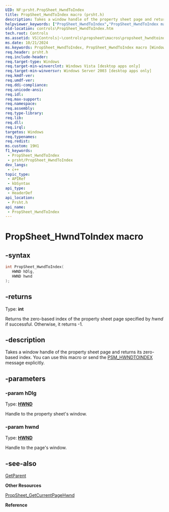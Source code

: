 ```yaml
---
UID: NF:prsht.PropSheet_HwndToIndex
title: PropSheet_HwndToIndex macro (prsht.h)
description: Takes a window handle of the property sheet page and returns its zero-based index. You can use this macro or send the PSM_HWNDTOINDEX message explicitly.
helpviewer_keywords: ["PropSheet_HwndToIndex","PropSheet_HwndToIndex macro [Windows Controls]","_win32_PropSheet_HwndToIndex","_win32_PropSheet_HwndToIndex_cpp","controls.PropSheet_HwndToIndex","controls._win32_PropSheet_HwndToIndex","prsht/PropSheet_HwndToIndex"]
old-location: controls\PropSheet_HwndToIndex.htm
tech.root: Controls
ms.assetid: VS|Controls|~\controls\propsheet\macros\propsheet_hwndtoindex.htm
ms.date: 10/21/2024
ms.keywords: PropSheet_HwndToIndex, PropSheet_HwndToIndex macro [Windows Controls], _win32_PropSheet_HwndToIndex, _win32_PropSheet_HwndToIndex_cpp, controls.PropSheet_HwndToIndex, controls._win32_PropSheet_HwndToIndex, prsht/PropSheet_HwndToIndex
req.header: prsht.h
req.include-header: 
req.target-type: Windows
req.target-min-winverclnt: Windows Vista [desktop apps only]
req.target-min-winversvr: Windows Server 2003 [desktop apps only]
req.kmdf-ver: 
req.umdf-ver: 
req.ddi-compliance: 
req.unicode-ansi: 
req.idl: 
req.max-support: 
req.namespace: 
req.assembly: 
req.type-library: 
req.lib: 
req.dll: 
req.irql: 
targetos: Windows
req.typenames: 
req.redist: 
ms.custom: 19H1
f1_keywords:
 - PropSheet_HwndToIndex
 - prsht/PropSheet_HwndToIndex
dev_langs:
 - c++
topic_type:
 - APIRef
 - kbSyntax
api_type:
 - HeaderDef
api_location:
 - Prsht.h
api_name:
 - PropSheet_HwndToIndex
---
```


# PropSheet_HwndToIndex macro

## -syntax

```cpp
int PropSheet_HwndToIndex(
   HWND hDlg,
   HWND hwnd
);
```

## -returns

Type: **int**

Returns the zero-based index of the property sheet page specified by <i>hwnd</i> if successful. Otherwise, it returns -1.


## -description

Takes a window handle of the property sheet page and returns its zero-based index. You can use this macro or send the <a href="/windows/desktop/controls/psm-hwndtoindex">PSM_HWNDTOINDEX</a> message explicitly.

## -parameters

### -param hDlg

Type: <b><a href="/windows/desktop/WinProg/windows-data-types">HWND</a></b>

Handle to the property sheet's window.

### -param hwnd

Type: <b><a href="/windows/desktop/WinProg/windows-data-types">HWND</a></b>

Handle to the page's window.

## -see-also

<a href="/windows/desktop/api/winuser/nf-winuser-getparent">GetParent</a>



<b>Other Resources</b>



<a href="/windows/desktop/api/prsht/nf-prsht-propsheet_getcurrentpagehwnd">PropSheet_GetCurrentPageHwnd</a>



<b>Reference</b>
